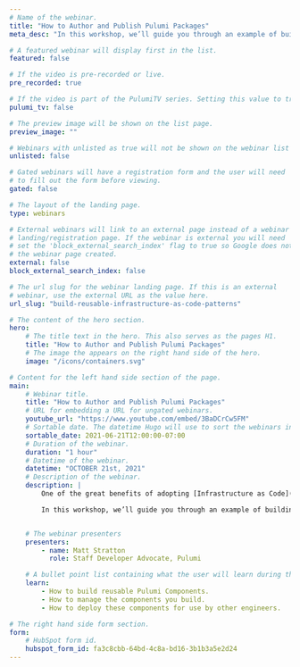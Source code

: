 ```yaml
---
# Name of the webinar.
title: "How to Author and Publish Pulumi Packages"
meta_desc: "In this workshop, we’ll guide you through an example of building a reusable Pulumi component for a hypothetical “production ready application” in Python."

# A featured webinar will display first in the list.
featured: false

# If the video is pre-recorded or live.
pre_recorded: true

# If the video is part of the PulumiTV series. Setting this value to true will list the video in the "PulumiTV" section.
pulumi_tv: false

# The preview image will be shown on the list page.
preview_image: ""

# Webinars with unlisted as true will not be shown on the webinar list
unlisted: false

# Gated webinars will have a registration form and the user will need
# to fill out the form before viewing.
gated: false

# The layout of the landing page.
type: webinars

# External webinars will link to an external page instead of a webinar
# landing/registration page. If the webinar is external you will need
# set the 'block_external_search_index' flag to true so Google does not index
# the webinar page created.
external: false
block_external_search_index: false

# The url slug for the webinar landing page. If this is an external
# webinar, use the external URL as the value here.
url_slug: "build-reusable-infrastructure-as-code-patterns"

# The content of the hero section.
hero:
    # The title text in the hero. This also serves as the pages H1.
    title: "How to Author and Publish Pulumi Packages"
    # The image the appears on the right hand side of the hero.
    image: "/icons/containers.svg"

# Content for the left hand side section of the page.
main:
    # Webinar title.
    title: "How to Author and Publish Pulumi Packages"
    # URL for embedding a URL for ungated webinars.
    youtube_url: "https://www.youtube.com/embed/3BaDCrCw5FM"
    # Sortable date. The datetime Hugo will use to sort the webinars in date order.
    sortable_date: 2021-06-21T12:00:00-07:00
    # Duration of the webinar.
    duration: "1 hour"
    # Datetime of the webinar.
    datetime: "OCTOBER 21st, 2021"
    # Description of the webinar.
    description: |
        One of the great benefits of adopting [Infrastructure as Code](/what-is/what-is-infrastructure-as-code/) is that you can drastically reduce the amount of repetition when declaring your infrastructure. Using familiar languages like Python means you can use functions, loops and object oriented programming paradigms to reduce the boilerplate.

        In this workshop, we’ll guide you through an example of building a reusable Pulumi component for a hypothetical “production ready application” in Python and help you understand how to build reusable abstractions for your infrastructure as code workflow.


    # The webinar presenters
    presenters:
        - name: Matt Stratton
          role: Staff Developer Advocate, Pulumi

    # A bullet point list containing what the user will learn during the webinar.
    learn:
        - How to build reusable Pulumi Components.
        - How to manage the components you build.
        - How to deploy these components for use by other engineers.

# The right hand side form section.
form:
    # HubSpot form id.
    hubspot_form_id: fa3c8cbb-64bd-4c8a-bd16-3b1b3a5e2d24
---
```


